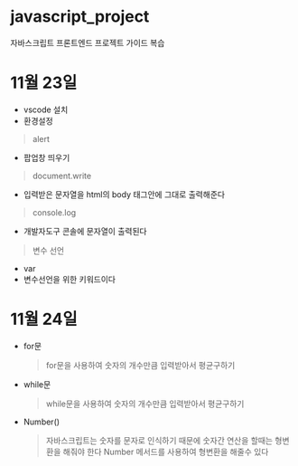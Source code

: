 # javascript_project
자바스크립트 프론트엔드 프로젝트 가이드 복습

# 11월 23일
+ vscode 설치
+ 환경설정

> alert
+ 팝업창 띄우기

> document.write
+ 입력받은 문자열을 html의 body 태그안에 그대로 출력해준다
  
> console.log
+ 개발자도구 콘솔에 문자열이 출력된다

> 변수 선언
+ var
+ 변수선언을 위한 키워드이다


# 11월 24일
+ for문
  > for문을 사용하여 숫자의 개수만큼 입력받아서 평균구하기
+ while문
    > while문을 사용하여 숫자의 개수만큼 입력받아서 평균구하기

+ Number()
  > 자바스크립트는 숫자를 문자로 인식하기 때문에
  > 숫자간 연산을 할때는 형변환을 해줘야 한다
  > Number 메서드를 사용하여 형변환을 해줄수 있다
